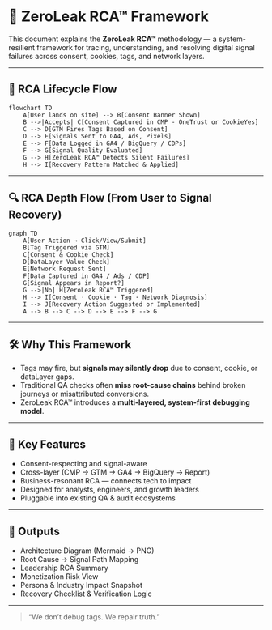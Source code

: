 # 🧠 ZeroLeak RCA™ Framework

This document explains the **ZeroLeak RCA™** methodology — a system-resilient framework for tracing, understanding, and resolving digital signal failures across consent, cookies, tags, and network layers.

---

## 🔄 RCA Lifecycle Flow

```mermaid
flowchart TD
    A[User lands on site] --> B[Consent Banner Shown]
    B -->|Accepts| C[Consent Captured in CMP - OneTrust or CookieYes]
    C --> D[GTM Fires Tags Based on Consent]
    D --> E[Signals Sent to GA4, Ads, Pixels]
    E --> F[Data Logged in GA4 / BigQuery / CDPs]
    F --> G[Signal Quality Evaluated]
    G --> H[ZeroLeak RCA™ Detects Silent Failures]
    H --> I[Recovery Pattern Matched & Applied]
```

---

## 🔍 RCA Depth Flow (From User to Signal Recovery)

```mermaid
graph TD
    A[User Action → Click/View/Submit]
    B[Tag Triggered via GTM]
    C[Consent & Cookie Check]
    D[DataLayer Value Check]
    E[Network Request Sent]
    F[Data Captured in GA4 / Ads / CDP]
    G[Signal Appears in Report?]
    G -->|No| H[ZeroLeak RCA™ Triggered]
    H --> I[Consent · Cookie · Tag · Network Diagnosis]
    I --> J[Recovery Action Suggested or Implemented]
    A --> B --> C --> D --> E --> F --> G
```

---

## 🛠️ Why This Framework

- Tags may fire, but **signals may silently drop** due to consent, cookie, or dataLayer gaps.
- Traditional QA checks often **miss root-cause chains** behind broken journeys or misattributed conversions.
- ZeroLeak RCA™ introduces a **multi-layered, system-first debugging model**.

---

## 💎 Key Features

- Consent-respecting and signal-aware
- Cross-layer (CMP → GTM → GA4 → BigQuery → Report)
- Business-resonant RCA — connects tech to impact
- Designed for analysts, engineers, and growth leaders
- Pluggable into existing QA & audit ecosystems

---

## 📌 Outputs

- Architecture Diagram (Mermaid → PNG)
- Root Cause → Signal Path Mapping
- Leadership RCA Summary
- Monetization Risk View
- Persona & Industry Impact Snapshot
- Recovery Checklist & Verification Logic

---

> “We don’t debug tags. We repair truth.”
